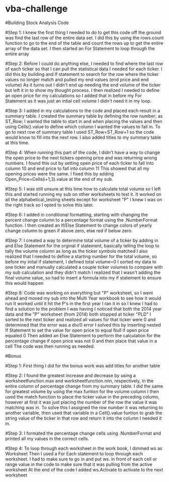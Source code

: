 # vba-challenge

#Building Stock Analysis Code

#Step 1:
I knew the first thing I needed to do to get this code off the ground was find the last row of the entire data set.
I did this by using the rows.count function to go to the end of the table and count the rows up to get the entire array of the data set.
I then started an For Statement to loop through the entire array

#Step 2:
Before I could do anything else, I needed to find where the last row of each ticker so that I can pull the statistical data I needed for each ticker.
I did this by building and If statement to search for the row where the ticker values no longer match and pulled my end values (end price and end volume)
As it turns out I didn't end up needing the end volume of the ticker but left it in to show my thought process.
I then realized I needed to define an open price for my calculations so I added that in before my For Statement as it was just an intial cell volume I didn't need it in my loop.

#Step 3:
I added in my calculations to the code and placed each result in a summary table.
I created the summary table by defining the row number; as ST_Row; I wanted the table to start in and when placing the values and then using Cells().value to define which column I wanted the values to fall in.
To go to next row of summary table I used ST_Row=ST_Row+1 so the code would know to fill into the next row. 
I also added titles to my summary table at this time.

#Step 4:
When running this part of the code, I didn't have a way to change the open price to the next tickers opening price and was returning wrong numbers.
I found this out by setting open price of each ticker to fall into column 10 and end price to fall into column 11
This showed that all my opening prices were the same.  I fixed this by adding Open_Price=Cells(i+1,3).value at the end of my sub.

#Step 5:
I was still unsure at this time how to calculate total volume so I left this and started running my sub on other worksheets to test it.
It worked on all the alphabetical_testing sheets except for worksheet "P"
I knew I was on the right track so I opted to solve this later.

#Step 6:
I added in conditional formatting, starting with changing the percent change column to a percentage format using the .NumberFormat function.
I then created an If/Else Statement to change colors of yearly change column to green if above zero, else red if below zero.

#Step 7:
I created a way to determine total volume of a ticker by adding in and Else Statement for the orginal if statement, basically telling the loop to tally the volume column as long as the ticker symbols matched
I also realized that I needed to define a starting number for the total volume, so before my inital if statement, I defined total volume=0
I sorted my data to one ticker and manually calculated a couple ticker volumes to compare with my sub calculation and they didn't match
I realized that I wasn't adding the final volume value, so had to insert a formula into my if statement to ensure this would happen

#Step 8:
Code was working on everything but "P" worksheet, so I went ahead and moved my sub into the Multi Year workbook to see how it would run
It worked until it hit the P's in the first year I ran it in so I knew I had to find a solution to the problem I was having
I noticed that both the 2014 year data and the "P" worksheet (from 2014) both stopped at ticker "PLD"
I sorted to the next ticker and realized all values for that ticker were 0 and determined that the error was a div/0 error
I solved this by inserting nested If Statement to set the value for open price to equal Null if open price equaled 0
Then added an Else Statement to perform the calculation for the percentage change if open price was not 0 and then place that value in a cell
The code was then running as needed.

#Bonus

#Step 1:
First thing I did for the bonus work was add titles for another table

#Step 2:
I found the greatest increase and decrease by using a worksheetfunction.max and worksheetfunction.min, respectively, in the entire column of percentage change from my summary table.
I did the same for greatest volume by using the max funtion for the volume column
I then used the match function to place the ticker value in the preceding column, however at first it was just placing the number of the row the value it was matching was in.
To solve this I assigned the row number it was returning to another variable, then used that variable in a Cell().value funtion to grab the string value of the ticker in that row and return it into the column I needed it in.

#Step 3:
I formated the percentage change cells using .NumberFormat and printed all my values in the correct cells.

#Step 4:
To loop through each worksheet in the work book, I dimmed ws as Worksheet
Then I used a For Each statement to loop through each worksheet.
I had to make sure to go in and put ws. in front of each cell or range value in the code to make sure that it was pulling from the active worksheet
At the end of the code I added ws.Activate to activate to the next worksheet